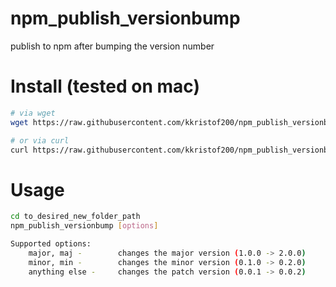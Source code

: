 # npm_publish_versionbump

publish to npm after bumping the version number

# Install (tested on mac)

```bash
# via wget
wget https://raw.githubusercontent.com/kkristof200/npm_publish_versionbump/master/npm_publish_versionbump -O /usr/local/bin/npm_publish_versionbump && chmod u+x /usr/local/bin/npm_publish_versionbump

# or via curl
curl https://raw.githubusercontent.com/kkristof200/npm_publish_versionbump/master/npm_publish_versionbump > /usr/local/bin/npm_publish_versionbump && chmod u+x /usr/local/bin/npm_publish_versionbump
```

# Usage

```bash
cd to_desired_new_folder_path
npm_publish_versionbump [options]

Supported options:
    major, maj -        changes the major version (1.0.0 -> 2.0.0)
    minor, min -        changes the minor version (0.1.0 -> 0.2.0)
    anything else -     changes the patch version (0.0.1 -> 0.0.2)
```
